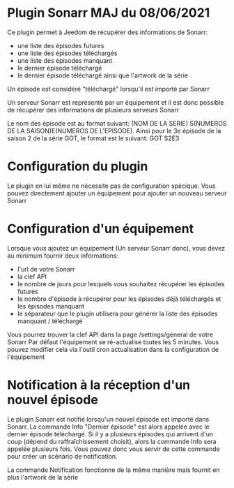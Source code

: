 # Plugin Sonarr MAJ du 08/06/2021

Ce plugin permet à Jeedom de récupérer des informations de Sonarr:
- une liste des épisodes futures
- une liste des épisodes téléchargés
- une liste des épisodes manquant
- le dernier épisode téléchargé
- le dernier épisode téléchargé ainsi que l'artwork de la série

Un épisode est considéré "téléchargé" lorsqu'il est importé par Sonarr

Un serveur Sonarr est représenté par un équipement et il est donc possible de récupérer des informations de plusieurs serveurs Sonarr

Le nom des épisode est au format suivant: (NOM DE LA SERIE) S(NUMEROS DE LA SAISON)E(NUMEROS DE L'EPISODE).
Ainsi pour le 3e épisode de la saison 2 de la série GOT, le format est le suivant: GOT S2E3

# Configuration du plugin

Le plugin en lui même ne nécessite pas de configuration spécique. Vous pouvez directement ajouter un équipement pour ajouter un nouveau serveur Sonarr

# Configuration d'un équipement

Lorsque vous ajoutez un équipement (Un serveur Sonarr donc), vous devez au minimum fournir deux informations:
- l'url de votre Sonarr
- la clef API
- le nombre de jours pour lesquels vous souhaitez récupérer les épisodes futures
- le nombre d'épisode à récupérer pour les épisodes déjà téléchargés et les épisodes manquant
- le séparateur que le plugin utilisera pour générer la liste des épisodes manquant / téléchargé

Vous pourrez trouver la clef API dans la page /settings/general de votre Sonarr
Par défaut l'équipement se ré-actualise toutes les 5 minutes. Vous pouvez modifier cela via l'outil cron actualisation dans la configuration de l'équipement

# Notification à la réception d'un nouvel épisode

Le plugin Sonarr est notifié lorsqu'un nouvel épisode est importé dans Sonarr.
La commande Info "Dernier épisode" est alors appelée avec le dernier épisode téléchargé.
Si il y a plusieurs épisodes qui arrivent d'un coup (dépend du raffraîchissement choisit), alors la commande Info sera  appelée plusieurs fois.
Vous pouvez donc vous servir de cette commande pour créer un scénario de notification.

La commande Notification fonctionne de la même manière mais fournit en plus l'artwork de la série

